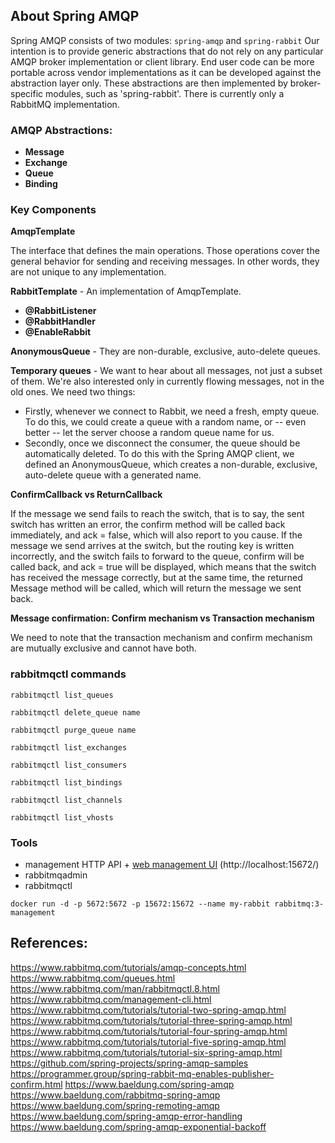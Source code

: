 ## About Spring AMQP
Spring AMQP consists of two modules: ``spring-amqp`` and ``spring-rabbit``
Our intention is to provide generic abstractions that do not rely on any particular AMQP broker implementation or client library. End user code can be more portable across vendor implementations as it can be developed against the abstraction layer only. These abstractions are then implemented by broker-specific modules, such as 'spring-rabbit'. There is currently only a RabbitMQ implementation.

### AMQP Abstractions:
* **Message**
* **Exchange**
* **Queue**
* **Binding**

### Key Components
**AmqpTemplate**

The interface that defines the main operations. Those operations cover the general behavior for sending and receiving messages. In other words, they are not unique to any implementation.

**RabbitTemplate** - An implementation of AmqpTemplate.

* **@RabbitListener**
* **@RabbitHandler**
* **@EnableRabbit**

**AnonymousQueue** - They are non-durable, exclusive, auto-delete queues.

**Temporary queues** - We want to hear about all messages, not just a subset of them. We're also interested only in currently flowing messages, not in the old ones. We need two things:
* Firstly, whenever we connect to Rabbit, we need a fresh, empty queue. To do this, we could create a queue with a random name, or -- even better -- let the server choose a random queue name for us.
* Secondly, once we disconnect the consumer, the queue should be automatically deleted. To do this with the Spring AMQP client, we defined an AnonymousQueue, which creates a non-durable, exclusive, auto-delete queue with a generated name.

**ConfirmCallback vs ReturnCallback**

If the message we send fails to reach the switch, that is to say, the sent switch has written an error, the confirm method will be called back immediately, and ack = false, which will also report to you cause.
If the message we send arrives at the switch, but the routing key is written incorrectly, and the switch fails to forward to the queue, confirm will be called back, and ack = true will be displayed, which means that the switch has received the message correctly, but at the same time, the returned Message method will be called, which will return the message we sent back.

**Message confirmation: Confirm mechanism vs Transaction mechanism**

We need to note that the transaction mechanism and confirm mechanism are mutually exclusive and cannot have both.

### rabbitmqctl commands

```rabbitmqctl list_queues```

```rabbitmqctl delete_queue name```

```rabbitmqctl purge_queue name```

```rabbitmqctl list_exchanges```

```rabbitmqctl list_consumers```

```rabbitmqctl list_bindings```

```rabbitmqctl list_channels```

```rabbitmqctl list_vhosts```

### Tools
* management HTTP API + [web management UI](https://www.rabbitmq.com/management.html) (http://localhost:15672/)
* rabbitmqadmin
* rabbitmqctl

```docker run -d -p 5672:5672 -p 15672:15672 --name my-rabbit rabbitmq:3-management```

## References:
https://www.rabbitmq.com/tutorials/amqp-concepts.html
https://www.rabbitmq.com/queues.html
https://www.rabbitmq.com/man/rabbitmqctl.8.html
https://www.rabbitmq.com/management-cli.html
https://www.rabbitmq.com/tutorials/tutorial-two-spring-amqp.html
https://www.rabbitmq.com/tutorials/tutorial-three-spring-amqp.html
https://www.rabbitmq.com/tutorials/tutorial-four-spring-amqp.html
https://www.rabbitmq.com/tutorials/tutorial-five-spring-amqp.html
https://www.rabbitmq.com/tutorials/tutorial-six-spring-amqp.html
https://github.com/spring-projects/spring-amqp-samples
https://programmer.group/spring-rabbit-mq-enables-publisher-confirm.html
https://www.baeldung.com/spring-amqp
https://www.baeldung.com/rabbitmq-spring-amqp
https://www.baeldung.com/spring-remoting-amqp
https://www.baeldung.com/spring-amqp-error-handling
https://www.baeldung.com/spring-amqp-exponential-backoff


